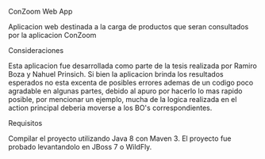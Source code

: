 ConZoom Web App

Aplicacion web destinada a la carga de productos que seran consultados por la aplicacion ConZoom

Consideraciones

Esta aplicacion fue desarrollada como parte de la tesis realizada por Ramiro Boza y Nahuel Prinsich.
Si bien la aplicacion brinda los resultados esperados no esta excenta de posibles errores ademas de un codigo poco agradable en algunas partes, debido al apuro por hacerlo lo mas rapido posible, por mencionar un ejemplo, mucha de la logica realizada en el action principal deberia moverse a los BO's correspondientes.

Requisitos

Compilar el proyecto utilizando Java 8 con Maven 3.
El proyecto fue probado levantandolo en JBoss 7 o WildFly.
